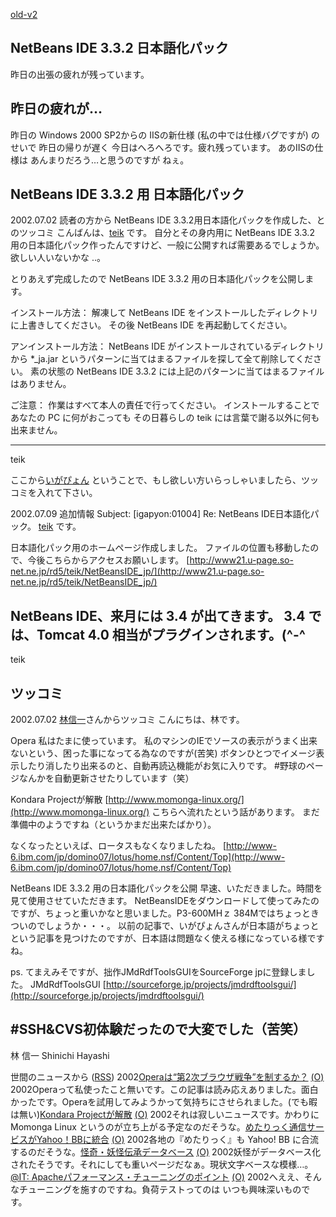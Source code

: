 [old-v2](ig020702-orig.html)

## NetBeans IDE 3.3.2 日本語化パック

昨日の出張の疲れが残っています。






## 昨日の疲れが…


昨日の Windows 2000 SP2からの IISの新仕様 (私の中では仕様バグですが) のせいで
昨日の帰りが遅く 今日はへろへろです。疲れ残っています。
あのIISの仕様は あんまりだろう…と思うのですが ねぇ。

## NetBeans IDE 3.3.2 用 日本語化パック


2002.07.02 読者の方から NetBeans IDE 3.3.2用日本語化パックを作成した、とのツッコミ
こんばんは、[teik](http://www21.u-page.so-net.ne.jp/rd5/teik/NetBeansIDE_jp/) です。
自分とその身内用に NetBeans IDE 3.3.2 用の日本語化パック作ったんですけど、一般に公開すれば需要あるでしょうか。
欲しい人いないかな ..。

とりあえず完成したので NetBeans IDE 3.3.2 用の日本語化パックを公開します。


インストール方法：
解凍して NetBeans IDE をインストールしたディレクトリに上書きしてください。
  その後 NetBeans IDE を再起動してください。


アンインストール方法：
NetBeans IDE がインストールされているディレクトリから *_ja.jar というパターンに当てはまるファイルを探して全て削除してください。
  素の状態の NetBeans IDE 3.3.2 には上記のパターンに当てはまるファイルはありません。


ご注意：
作業はすべて本人の責任で行ってください。
  インストールすることであなたの PC に何がおこっても その日暮らしの teik
  には言葉で謝る以外に何も出来ません。


-----
teik


ここから[いがぴょん](http://www.igapyon.jp/igapyon/diary/memo/memoigapyon.html)
ということで、もし欲しい方いらっしゃいましたら、ツッコミを入れて下さい。


2002.07.09 追加情報
Subject: [igapyon:01004] Re: NetBeans IDE日本語化パック。
[teik](http://www21.u-page.so-net.ne.jp/rd5/teik/NetBeansIDE_jp/) です。

日本語化パック用のホームページ作成しました。
ファイルの位置も移動したので、今後こちらからアクセスお願いします。
[http://www21.u-page.so-net.ne.jp/rd5/teik/NetBeansIDE_jp/](http://www21.u-page.so-net.ne.jp/rd5/teik/NetBeansIDE_jp/)


NetBeans IDE、来月には 3.4 が出てきます。
3.4 では、Tomcat 4.0 相当がプラグインされます。(^-^
-----
teik

## ツッコミ


2002.07.02 [林信一](http://www.angelwaltz.net/)さんからツッコミ
こんにちは、林です。

Opera
私はたまに使っています。
私のマシンのIEでソースの表示がうまく出来ないという、困った事になってる為なのですが(苦笑)
ボタンひとつでイメージ表示したり消したり出来るのと、自動再読込機能がお気に入りです。
#野球のページなんかを自動更新させたりしています（笑）

Kondara Projectが解散
[http://www.momonga-linux.org/](http://www.momonga-linux.org/)
  こちらへ流れたという話があります。
  まだ準備中のようですね（というかまだ出来たばかり）。


なくなったといえば、ロータスもなくなりましたね。
[http://www-6.ibm.com/jp/domino07/lotus/home.nsf/Content/Top](http://www-6.ibm.com/jp/domino07/lotus/home.nsf/Content/Top)


NetBeans IDE 3.3.2 用の日本語化パックを公開
早速、いただきました。時間を見て使用させていただきます。
NetBeansIDEをダウンロードして使ってみたのですが、ちょっと重いかなと思いました。P3-600MHｚ
384Mではちょっときついのでしょうか・・・。
以前の記事で、いがぴょんさんが日本語がちょっとという記事を見つけたのですが、日本語は問題なく使える様になっている様ですね。

ps.
てまえみそですが、拙作JMdRdfToolsGUIをSourceForge jpに登録しました。
JMdRdfToolsGUI
  [http://sourceforge.jp/projects/jmdrdftoolsgui/](http://sourceforge.jp/projects/jmdrdftoolsgui/)


#SSH&CVS初体験だったので大変でした（苦笑）
--
林 信一 Shinichi Hayashi



世間のニュースから ([RSS](ig020702-news.xml)) 2002[Operaは“第2次ブラウザ戦争”を制するか？](http://www.zdnet.co.jp/news/0207/01/ne00_opera.html) [(O)](http://www.zdnet.co.jp/news/0207/01/ne00_opera.html) 2002Operaって私使ったこと無いです。この記事は読み応えありました。面白かったです。Operaを試用してみようかって気持ちにさせられました。(でも暇は無い)[Kondara Projectが解散](http://www.zdnet.co.jp/news/0207/01/njbt_02.html) [(O)](http://www.zdnet.co.jp/news/0207/01/njbt_02.html) 2002それは寂しいニュースです。かわりに Momonga Linux というのが立ち上がる予定なのだそうな。[めたりっく通信サービスがYahoo！BBに統合](http://www.zdnet.co.jp/news/0207/01/njbt_08.html) [(O)](http://www.zdnet.co.jp/news/0207/01/njbt_08.html) 2002各地の『めたりっく』も Yahoo! BB に合流するのだそうな。[怪奇・妖怪伝承データベース](http://asagi1.nichibun.ac.jp/youkaidb/) [(O)](http://asagi1.nichibun.ac.jp/youkaidb/) 2002妖怪がデータベース化されたそうです。それにしても重いページだなぁ。現状文字ベースな模様…。[@IT: Apacheパフォーマンス・チューニングのポイント](http://www.atmarkit.co.jp/flinux/rensai/apache15/apache15a.html) [(O)](http://www.atmarkit.co.jp/flinux/rensai/apache15/apache15a.html) 2002へええ、そんなチューニングを施すのですね。負荷テストってのは いつも興味深いものです。